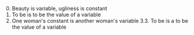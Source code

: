 0. Beauty is variable, ugliness is constant
1. To be is to be the value of a variable
2. One woman's constant is another woman's variable
3.3. To be is a to be the value of a variable

